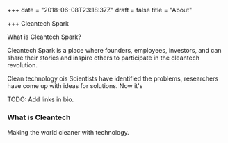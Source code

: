 +++
date = "2018-06-08T23:18:37Z"
draft = false
title = "About"

+++
Cleantech Spark

What is Cleantech Spark?

Cleantech Spark is a place where founders, employees, investors, and can share their stories and inspire others to participate in the cleantech revolution.

Clean technology ois Scientists have identified the problems, researchers have come up with ideas for solutions. Now it's

TODO: Add links in bio.

### What is Cleantech

Making the world cleaner with technology.